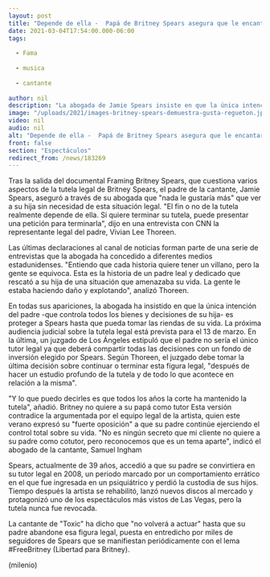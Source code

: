 ```yaml
---
layout: post
title: "Depende de ella -  Papá de Britney Spears asegura que le encantaría terminar su tutela"
date: 2021-03-04T17:54:00.000-06:00
tags:
  
  - Fama
  
  - musica
  
  - cantante
  
author: nil
description: "La abogada de Jamie Spears insiste en que la única intención del padre -que controla todos los bienes y decisiones de Britney - es proteger a su hija. "
image: "/uploads/2021/images-britney-spears-demuestra-gusta-regueton.jpg"
video: nil
audio: nil
alt: "Depende de ella -  Papá de Britney Spears asegura que le encantaría terminar su tutela"
front: false
section: "Espectáculos"
redirect_from: /news/183269
---
```


Tras la salida del documental Framing Britney Spears, que cuestiona varios aspectos de la tutela legal de Britney Spears, el padre de la cantante, Jamie Spears, aseguró a través de su abogada que "nada le gustaría más" que ver a su hija sin necesidad de esta situación legal.  "El fin o no de la tutela realmente depende de ella. Si quiere terminar su tutela, puede presentar una petición para terminarla", dijo en una entrevista con CNN la representante legal del padre, Vivian Lee Thoreen. 

Las últimas declaraciones al canal de noticias forman parte de una serie de entrevistas que la abogada ha concedido a diferentes medios estadunidenses. "Entiendo que cada historia quiere tener un villano, pero la gente se equivoca. Esta es la historia de un padre leal y dedicado que rescató a su hija de una situación que amenazaba su vida. La gente le estaba haciendo daño y explotando", analizó Thoreen. 

En todas sus apariciones, la abogada ha insistido en que la única intención del padre -que controla todos los bienes y decisiones de su hija- es proteger a Spears hasta que pueda tomar las riendas de su vida. La próxima audiencia judicial sobre la tutela legal está prevista para el 13 de marzo. En la última, un juzgado de Los Ángeles estipuló que el padre no sería el único tutor legal ya que deberá compartir todas las decisiones con un fondo de inversión elegido por Spears. Según Thoreen, el juzgado debe tomar la última decisión sobre continuar o terminar esta figura legal, "después de hacer un estudio profundo de la tutela y de todo lo que acontece en relación a la misma". 

"Y lo que puedo decirles es que todos los años la corte ha mantenido la tutela", añadió. Britney no quiere a su papá como tutor Esta versión contradice la argumentada por el equipo legal de la artista, quien este verano expresó su "fuerte oposición" a que su padre continúe ejerciendo el control total sobre su vida. "No es ningún secreto que mi cliente no quiere a su padre como cotutor, pero reconocemos que es un tema aparte", indicó el abogado de la cantante, Samuel Ingham 

Spears, actualmente de 39 años, accedió a que su padre se convirtiera en su tutor legal en 2008, un periodo marcado por un comportamiento errático en el que fue ingresada en un psiquiátrico y perdió la custodia de sus hijos. Tiempo después la artista se rehabilitó, lanzó nuevos discos al mercado y protagonizó uno de los espectáculos más vistos de Las Vegas, pero la tutela nunca fue revocada. 

La cantante de "Toxic" ha dicho que "no volverá a actuar" hasta que su padre abandone esa figura legal, puesta en entredicho por miles de seguidores de Spears que se manifiestan periódicamente con el lema #FreeBritney (Libertad para Britney). 

(milenio)